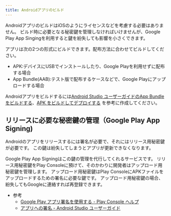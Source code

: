 ```yaml
---
title: Androidアプリのビルド
---
```


AndroidアプリのビルドはiOSのようにライセンスなどを考慮する必要はありません。
ビルド時に必要となる秘密鍵を管理しなければいけませんが、Google Play App Singingを利用すると鍵を紛失しても影響を小さくできます。

アプリは次の2つの形式にビルドできます。配布方法に合わせてビルドしてください。

- APK:デバイスにUSBでインストールしたり、Google Playを利用せずに配布する場合
- App Bundle(AAB):テスト版で配布するケースなどで、Google Playにアップロードする場合

Androidアプリをビルドするには[Android Studio ユーザーガイドのApp Bundle をビルドする](https://developer.android.com/studio/build/building-cmdline?hl=ja#build_bundle)、[APK をビルドしてデプロイする](https://developer.android.com/studio/build/building-cmdline?hl=ja#build_apk)
を参考に作成してください。

## リリースに必要な秘密鍵の管理（Google Play App Signing)

Androidのアプリをリリースするには署名が必要で、それにはリリース用秘密鍵が必要です。
この鍵は紛失してしまうとアプリが更新できなくなります。

Google Play App Signingはこの鍵の管理を代行してくれるサービスです。
リリース用秘密鍵をPlay Consoleに預けて、そのかわりに開発者はアップロード用秘密鍵を管理します。
アップロード用秘密鍵はPlay ConsoleにAPKファイルをアップロードするための署名に必要な鍵です。
アップロード用秘密鍵の場合、紛失してもGoogleに連絡すれば再登録できます。

- 参考
  - [Google Play アプリ署名を使用する - Play Console ヘルプ](https://support.google.com/googleplay/android-developer/answer/9842756?hl=ja)
  - [アプリへの署名 - Android Studio ユーザーガイド](https://developer.android.com/studio/publish/app-signing?hl=ja)
